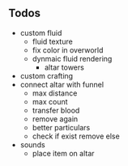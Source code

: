 ## Todos

* custom fluid
    * fluid texture
    * fix color in overworld
    * dynmaic fluid rendering
        * altar towers
* custom crafting
* connect altar with funnel
    * max distance
    * max count
    * transfer blood
    * remove again
    * better particulars
    * check if exist remove else
* sounds
    * place item on altar